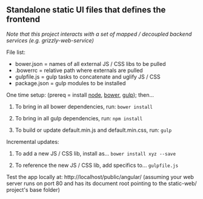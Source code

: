 ## Standalone static UI files that defines the frontend 
*Note that this project interacts with a set of mapped / decoupled backend services (e.g. grizzly-web-service)*

File list:
* bower.json = names of all external JS / CSS libs to be pulled
* .bowerrc = relative path where externals are pulled
* gulpfile.js = gulp tasks to concatenate and uglify JS / CSS
* package.json = gulp modules to be installed

One time setup: (prereq = install [node](https://nodejs.org), [bower](https://bower.io), [gulp](http://gulpjs.com/)); then...

1. To bring in all bower dependencies, run:
`bower install`

2. To bring in all gulp dependencies, run:
`npm install`

3. To build or update default.min.js and default.min.css, run:
`gulp`

Incremental updates:

1. To add a new JS / CSS lib, install as...
`bower install xyz --save`

2. To reference the new JS / CSS lib, add specifics to...
`gulpfile.js`

Test the app locally at:
http://localhost/public/angular/
(assuming your web server runs on port 80 and has its document root pointing to the static-web/ project's base folder)
